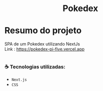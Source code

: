 <h1 align="center"> Pokedex </h1>

# Resumo do projeto
SPA de um Pokedex utilizando NextJs
<br/>
Link : https://pokedex-pi-five.vercel.app

# <h3 align="left"> :coffee: Tecnologias utilizadas: </h3>

- ``Next.js``
- ``CSS``


